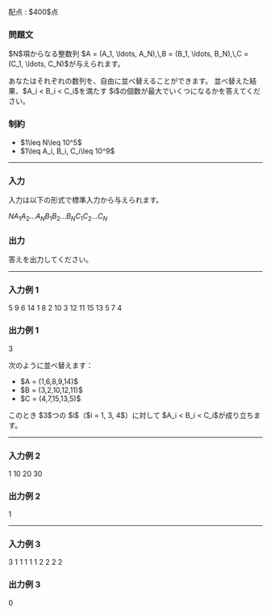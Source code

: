 
<div>

<span>

<span>

<p>
配点 : $400$点
</p>

<div>

<section>

### **問題文**

<p>
$N$項からなる整数列 $A = (A_1, \ldots, A_N),\,B = (B_1, \ldots, B_N),\,C = (C_1, \ldots, C_N)$が与えられます。
</p>

<p>
あなたはそれぞれの数列を、自由に並べ替えることができます。
並べ替えた結果、$A_i < B_i < C_i$を満たす $i$の個数が最大でいくつになるかを答えてください。
</p>

</section>

</div>

<div>

<section>

### **制約**

<ul>

<li>
$1\leq N\leq 10^5$
</li>

<li>
$1\leq A_i, B_i, C_i\leq 10^9$
</li>

</ul>

</section>

</div>

---

<div>

<div>

<section>

### **入力**

<p>
入力は以下の形式で標準入力から与えられます。
</p>

<div>

$N$$A_1$$A_2$$\ldots$$A_N$$B_1$$B_2$$\ldots$$B_N$$C_1$$C_2$$\ldots$$C_N$
</div>

</section>

</div>

<div>

<section>

### **出力**

<p>
答えを出力してください。
</p>

</section>

</div>

</div>

---

<div>

<section>

### **入力例 1**

<div>

5
9 6 14 1 8
2 10 3 12 11
15 13 5 7 4

</div>

</section>

</div>

<div>

<section>

### **出力例 1**

<div>

3

</div>

<p>
次のように並べ替えます：
</p>

<ul>

<li>
$A = (1,6,8,9,14)$
</li>

<li>
$B = (3,2,10,12,11)$
</li>

<li>
$C = (4,7,15,13,5)$
</li>

</ul>

<p>
このとき $3$つの $i$（$i = 1, 3, 4$）に対して $A_i < B_i < C_i$が成り立ちます。
</p>

</section>

</div>

---

<div>

<section>

### **入力例 2**

<div>

1
10
20
30

</div>

</section>

</div>

<div>

<section>

### **出力例 2**

<div>

1

</div>

</section>

</div>

---

<div>

<section>

### **入力例 3**

<div>

3
1 1 1
1 1 2
2 2 2

</div>

</section>

</div>

<div>

<section>

### **出力例 3**

<div>

0

</div>

</section>

</div>

</span>

</span>

</div>
